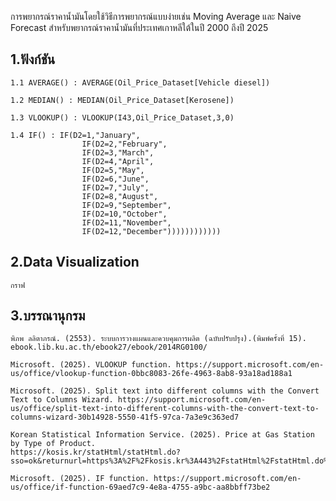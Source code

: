 การพยากรณ์ราคาน้ำมันโดยใช้วิธีการพยากรณ์แบบง่ายเช่น Moving Average และ Naive Forecast สำหรับพยากรณ์ราคาน้ำมันที่ประเทศเกาหลีใต้ในปี 2000 ถึงปี 2025

## 1.ฟังก์ชัน

    1.1 AVERAGE() : AVERAGE(Oil_Price_Dataset[Vehicle diesel])

    1.2 MEDIAN() : MEDIAN(Oil_Price_Dataset[Kerosene])

    1.3 VLOOKUP() : VLOOKUP(I43,Oil_Price_Dataset,3,0)

    1.4 IF() : IF(D2=1,"January",
                    IF(D2=2,"February",
                    IF(D2=3,"March",
                    IF(D2=4,"April",
                    IF(D2=5,"May",
                    IF(D2=6,"June",
                    IF(D2=7,"July",
                    IF(D2=8,"August",
                    IF(D2=9,"September",
                    IF(D2=10,"October",
                    IF(D2=11,"November",
                    IF(D2=12,"December"))))))))))))

## 2.Data Visualization

    กราฟ

    

## 3.บรรณานุกรม

    พิภพ ลลิตาภรณ์. (2553). ระบบการวางแผนและควบคุมการผลิต (ฉบับปรับปรุง).(พิมพ์ครั้งที่ 15).	ebook.lib.ku.ac.th/ebook27/ebook/2014RG0100/

    Microsoft. (2025). VLOOKUP function. https://support.microsoft.com/en-us/office/vlookup-function-0bbc8083-26fe-4963-8ab8-93a18ad188a1

    Microsoft. (2025). Split text into different columns with the Convert Text to Columns Wizard. https://support.microsoft.com/en-us/office/split-text-into-different-columns-with-the-convert-text-to-columns-wizard-30b14928-5550-41f5-97ca-7a3e9c363ed7

    Korean Statistical Information Service. (2025). Price at Gas Station by Type of Product. 																						https://kosis.kr/statHtml/statHtml.do?sso=ok&returnurl=https%3A%2F%2Fkosis.kr%3A443%2FstatHtml%2FstatHtml.do%3Flist_id%3DP2_5%26obj_var_id%3D%26seqNo%3D%26tblId%3DTX_31802_A000%26vw_cd%3DMT_ETITLE%26language%3Den%26orgId%3D318%26path%3D%252Feng%252FstatisticsList%252FstatisticsListIndex.do%26conn_path%3DMT_ETITLE%26itm_id%3D%26lang_mode%3Den%26scrId%3D%26

    Microsoft. (2025). IF function. https://support.microsoft.com/en-us/office/if-function-69aed7c9-4e8a-4755-a9bc-aa8bbff73be2


